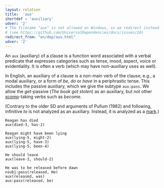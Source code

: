 ```yaml
---
layout: relation
title:  'aux'
shortdef : 'auxiliary'
udver: '2'
# The filename "aux" is not allowed on Windows, so we redirect instead
# (see https://github.com/UniversalDependencies/docs/issues/20)
redirect_from: "en/dep/aux.html"
udver: '2'
---
```


An `aux` (auxiliary) of a clause is a function word associated with a verbal predicate that
expresses categories such as tense, mood, aspect, voice or evidentiality. It is often a verb
(which may have non-auxiliary uses as well).

In English, an auxiliary of a clause is a non-main verb of the clause, e.g., a
modal auxiliary, or a form of *be*, *do* or *have* in a periphrastic
tense. This includes the passive auxiliary, which we give the subtype `aux:pass`.
We allow the *get*-passive (*The book got stolen*) as an
auxiliary, but not other [xcomp]()-taking verbs such as *become*.

(Contrary to the older SD and arguments of Pullum (1982) and following,
infinitive *to* is not analyzed as an auxiliary. Instead, it is analyzed
as a [mark]().)

~~~ sdparse
Reagan has died
aux(died-3, has-2)
~~~

~~~ sdparse
Reagan might have been lying
aux(lying-5, might-2)
aux(lying-5, have-3)
aux(lying-5, been-4)
~~~

~~~ sdparse
He should leave
aux(leave-3, should-2)
~~~

~~~ sdparse
He was to be released before dawn
nsubj:pass(released, He)
aux(released, was)
aux:pass(released, be)
~~~

<!-- Interlanguage links updated Út 9. května 2023, 20:04:00 CEST -->
